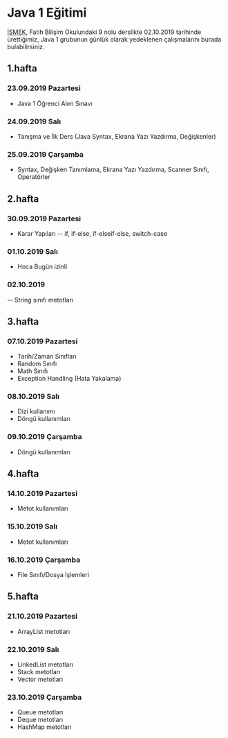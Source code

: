 



# Java 1 Eğitimi

[İSMEK](http://ismek.istanbul), Fatih Bilişim Okulundaki 9 nolu derslikte 02.10.2019 tarihinde ürettiğimiz, Java 1 grubunun günlük olarak yedeklenen çalışmalarını burada bulabilirsiniz.

## 1.hafta
### 23.09.2019 Pazartesi
- Java 1 Öğrenci Alım Sınavı
### 24.09.2019 Salı
- Tanışma ve İlk Ders (Java Syntax, Ekrana Yazı Yazdırma, Değişkenler)
### 25.09.2019 Çarşamba
- Syntax, Değişken Tanımlama, Ekrana Yazı Yazdırma, Scanner Sınıfı, Operatörler

## 2.hafta
### 30.09.2019 Pazartesi
- Karar Yapıları
-- if, if-else, if-elseif-else, switch-case
### 01.10.2019 Salı
- Hoca Bugün izinli
### 02.10.2019
-- String sınıfı metotları

## 3.hafta
### 07.10.2019 Pazartesi
- Tarih/Zaman Sınıfları
- Random Sınıfı
- Math Sınıfı
- Exception Handling (Hata Yakalama)

### 08.10.2019 Salı
- Dizi kullanımı
- Döngü kullanımları

### 09.10.2019 Çarşamba
- Döngü kullanımları

## 4.hafta
### 14.10.2019 Pazartesi
- Metot kullanımları
### 15.10.2019 Salı
- Metot kullanımları
### 16.10.2019 Çarşamba
- File Sınıfı/Dosya İşlemleri

## 5.hafta
### 21.10.2019 Pazartesi
- ArrayList metotları
### 22.10.2019 Salı
- LinkedList metotları
- Stack metotları
- Vector metotları
### 23.10.2019 Çarşamba
- Queue metotları
- Deque metotları
- HashMap metotları

